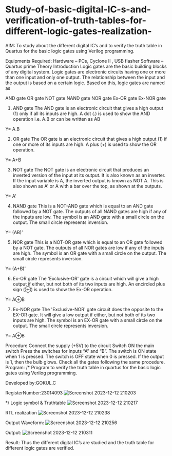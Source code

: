 # Study-of-basic-digital-IC-s-and-verification-of-truth-tables-for-different-logic-gates-realization-
 AIM:
To study about the different digital IC’s and to verify the truth table in Quartus for the basic logic gates using Verilog programming.

Equipments Required:
Hardware – PCs, Cyclone II , USB flasher
Software – Quartus prime
Theory
Introduction
Logic gates are the basic building blocks of any digital system. Logic gates are electronic circuits having one or more than one input and only one output. The relationship between the input and the output is based on a certain logic. Based on this, logic gates are named as

AND gate
OR gate
NOT gate
NAND gate
NOR gate
Ex-OR gate
Ex-NOR gate
1) AND gate
The AND gate is an electronic circuit that gives a high output (1) only if all its inputs are high. A dot (.) is used to show the AND operation i.e. A.B or can be written as AB

Y= A.B

2) OR gate
The OR gate is an electronic circuit that gives a high output (1) if one or more of its inputs are high. A plus (+) is used to show the OR operation.

Y= A+B

3) NOT gate
The NOT gate is an electronic circuit that produces an inverted version of the input at its output. It is also known as an inverter. If the input variable is A, the inverted output is known as NOT A. This is also shown as A' or A with a bar over the top, as shown at the outputs.

Y= A'

4) NAND gate
This is a NOT-AND gate which is equal to an AND gate followed by a NOT gate. The outputs of all NAND gates are high if any of the inputs are low. The symbol is an AND gate with a small circle on the output. The small circle represents inversion.

Y= (AB)’

5) NOR gate
This is a NOT-OR gate which is equal to an OR gate followed by a NOT gate. The outputs of all NOR gates are low if any of the inputs are high. The symbol is an OR gate with a small circle on the output. The small circle represents inversion.

Y= (A+B)’

6) Ex-OR gate
The 'Exclusive-OR' gate is a circuit which will give a high output if either, but not both of its two inputs are high. An encircled plus sign (⊕) is used to show the Ex-OR operation.

Y= A⊕B

7) Ex-NOR gate
The 'Exclusive-NOR' gate circuit does the opposite to the EX-OR gate. It will give a low output if either, but not both of its two inputs are high. The symbol is an EX-OR gate with a small circle on the output. The small circle represents inversion.

Y= A⊕B

Procedure
Connect the supply (+5V) to the circuit
Switch ON the main switch
Press the switches for inputs “A” and “B”. The switch is ON state when 1 is pressed. The switch is OFF state when 0 is pressed.
If the output is 1, then the bulb glows.
Check all the gates following the same procedure.
Program:
/*
Program to verify the truth table in quartus for the basic logic gates using Verilog programming.

Developed by:GOKUL.C 

RegisterNumber:23014093
![Screenshot 2023-12-12 210203](https://github.com/Gokul1410/Study-of-basic-digital-IC-s-and-verification-of-truth-tables-for-different-logic-gates-realization-/assets/153058321/9b64d97f-8983-4aef-9ca3-ac0628f85bda)

*/
Logic symbol & Truthtable
![Screenshot 2023-12-12 210217](https://github.com/Gokul1410/Study-of-basic-digital-IC-s-and-verification-of-truth-tables-for-different-logic-gates-realization-/assets/153058321/a89cda01-e545-4ccf-bffd-21b6f9ff5129)

RTL realization
![Screenshot 2023-12-12 210238](https://github.com/Gokul1410/Study-of-basic-digital-IC-s-and-verification-of-truth-tables-for-different-logic-gates-realization-/assets/153058321/9a64560e-4f51-41de-8b52-2baafcc19d0a)

Output Waveform:
![Screenshot 2023-12-12 210256](https://github.com/Gokul1410/Study-of-basic-digital-IC-s-and-verification-of-truth-tables-for-different-logic-gates-realization-/assets/153058321/10887caa-b5e3-4607-8c70-cb4840a51795)

Output:
![Screenshot 2023-12-12 210311](https://github.com/Gokul1410/Study-of-basic-digital-IC-s-and-verification-of-truth-tables-for-different-logic-gates-realization-/assets/153058321/f5787f65-d83e-4f97-990c-826e5794e197)


Result:
Thus the different digital IC’s are studied and the truth table for different logic gates are verified.

